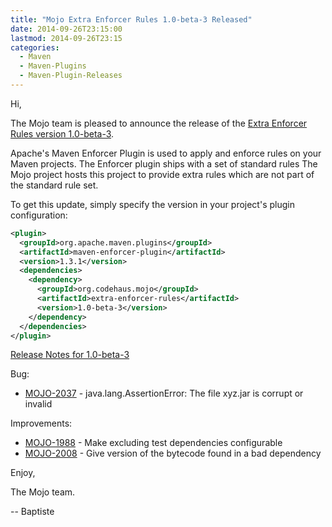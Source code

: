 ```yaml
---
title: "Mojo Extra Enforcer Rules 1.0-beta-3 Released"
date: 2014-09-26T23:15:00
lastmod: 2014-09-26T23:15
categories:
  - Maven
  - Maven-Plugins
  - Maven-Plugin-Releases
---
```

Hi, 

The Mojo team is pleased to announce the release of the 
[Extra Enforcer Rules version 1.0-beta-3](http://mojo.codehaus.org/extra-enforcer-rules/).

Apache's Maven Enforcer Plugin is used to apply and enforce rules on your 
Maven projects. 
The Enforcer plugin ships with a set of standard rules 
The Mojo project hosts this project to provide extra rules which are not 
part of the standard rule set. 


To get this update, simply specify the version in your project's plugin 
configuration: 

```xml
<plugin> 
  <groupId>org.apache.maven.plugins</groupId> 
  <artifactId>maven-enforcer-plugin</artifactId> 
  <version>1.3.1</version> 
  <dependencies> 
    <dependency> 
      <groupId>org.codehaus.mojo</groupId> 
      <artifactId>extra-enforcer-rules</artifactId> 
      <version>1.0-beta-3</version> 
    </dependency> 
  </dependencies> 
</plugin> 
```

[Release Notes for 1.0-beta-3](http://jira.codehaus.org/secure/ReleaseNote.jspa?projectId=11062&version=19724)

Bug:

 * [MOJO-2037](https://issues.apache.org/jira/browse/MOJO-2037) - java.lang.AssertionError: The file xyz.jar is corrupt or invalid

Improvements:

 * [MOJO-1988](https://issues.apache.org/jira/browse/MOJO-1988) - Make excluding test dependencies configurable
 * [MOJO-2008](https://issues.apache.org/jira/browse/MOJO-2008) - Give version of the bytecode found in a bad dependency


Enjoy, 

The Mojo team. 

-- Baptiste 

